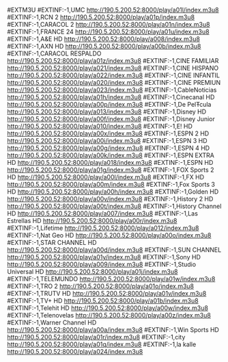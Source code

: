 #EXTM3U
#EXTINF:-1,UMC
http://190.5.200.52:8000/play/a01l/index.m3u8
#EXTINF:-1,RCN 2
http://190.5.200.52:8000/play/a01p/index.m3u8
#EXTINF:-1,CARACOL 2
http://190.5.200.52:8000/play/a01n/index.m3u8
#EXTINF:-1,FRANCE 24
http://190.5.200.52:8000/play/a01u/index.m3u8
#EXTINF:-1,A&E HD
http://190.5.200.52:8000/play/a008/index.m3u8
#EXTINF:-1,AXN HD
http://190.5.200.52:8000/play/a00b/index.m3u8
#EXTINF:-1,CARACOL RESPALDO
http://190.5.200.52:8000/play/a01z/index.m3u8
#EXTINF:-1,CINE FAMILIAR
http://190.5.200.52:8000/play/a021/index.m3u8
#EXTINF:-1,CINE HISPANO
http://190.5.200.52:8000/play/a022/index.m3u8
#EXTINF:-1,CINE INFANTIL
http://190.5.200.52:8000/play/a020/index.m3u8
#EXTINF:-1,CINE PREMIUN
http://190.5.200.52:8000/play/a023/index.m3u8
#EXTINF:-1,CableNoticias
http://190.5.200.52:8000/play/a01h/index.m3u8
#EXTINF:-1,Cinecanal HD
http://190.5.200.52:8000/play/a00p/index.m3u8
#EXTINF:-1,De PelŦcula
http://190.5.200.52:8000/play/a013/index.m3u8
#EXTINF:-1,Disney HD
http://190.5.200.52:8000/play/a00f/index.m3u8
#EXTINF:-1,Disney Junior
http://190.5.200.52:8000/play/a010/index.m3u8
#EXTINF:-1,E! HD
http://190.5.200.52:8000/play/a00x/index.m3u8
#EXTINF:-1,ESPN 2 HD
http://190.5.200.52:8000/play/a00i/index.m3u8
#EXTINF:-1,ESPN 3 HD
http://190.5.200.52:8000/play/a00g/index.m3u8
#EXTINF:-1,ESPN 4 HD
http://190.5.200.52:8000/play/a00k/index.m3u8
#EXTINF:-1,ESPN EXTRA HD
http://190.5.200.52:8000/play/a018/index.m3u8
#EXTINF:-1,ESPN HD
http://190.5.200.52:8000/play/a01g/index.m3u8
#EXTINF:-1,FOX Sports 2 HD
http://190.5.200.52:8000/play/a00l/index.m3u8
#EXTINF:-1,FX HD
http://190.5.200.52:8000/play/a00m/index.m3u8
#EXTINF:-1,Fox Sports 3 HD
http://190.5.200.52:8000/play/a00h/index.m3u8
#EXTINF:-1,Golden HD
http://190.5.200.52:8000/play/a00v/index.m3u8
#EXTINF:-1,History 2 HD
http://190.5.200.52:8000/play/a00t/index.m3u8
#EXTINF:-1,History Channel HD
http://190.5.200.52:8000/play/a007/index.m3u8
#EXTINF:-1,Las Estrellas HD
http://190.5.200.52:8000/play/a00r/index.m3u8
#EXTINF:-1,Lifetime
http://190.5.200.52:8000/play/a012/index.m3u8
#EXTINF:-1,Nat Geo HD
http://190.5.200.52:8000/play/a00o/index.m3u8
#EXTINF:-1,STAR CHANNEL HD
http://190.5.200.52:8000/play/a00d/index.m3u8
#EXTINF:-1,SUN CHANNEL
http://190.5.200.52:8000/play/a01y/index.m3u8
#EXTINF:-1,Sony HD
http://190.5.200.52:8000/play/a009/index.m3u8
#EXTINF:-1,Studio Universal HD
http://190.5.200.52:8000/play/a01j/index.m3u8
#EXTINF:-1,TELEMUNDO
http://190.5.200.52:8000/play/a01w/index.m3u8
#EXTINF:-1,TRO 2
http://190.5.200.52:8000/play/a01o/index.m3u8
#EXTINF:-1,TRUTV HD
http://190.5.200.52:8000/play/a01v/index.m3u8
#EXTINF:-1,TV+ HD
http://190.5.200.52:8000/play/a01b/index.m3u8
#EXTINF:-1,Telehit HD
http://190.5.200.52:8000/play/a00w/index.m3u8
#EXTINF:-1,Telenovelas
http://190.5.200.52:8000/play/a00z/index.m3u8
#EXTINF:-1,Warner Channel HD
http://190.5.200.52:8000/play/a00a/index.m3u8
#EXTINF:-1,Win Sports HD
http://190.5.200.52:8000/play/a01r/index.m3u8
#EXTINF:-1,city
http://190.5.200.52:8000/play/a01q/index.m3u8
#EXTINF:-1,la kalle
http://190.5.200.52:8000/play/a024/index.m3u8
